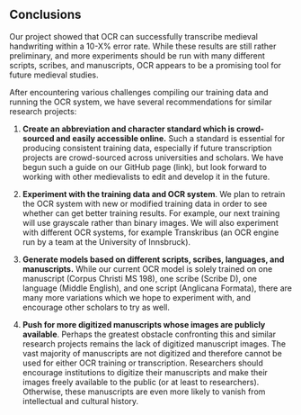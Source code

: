 ## Conclusions

Our project showed that OCR can successfully transcribe medieval handwriting within a 10-X% error rate. While these results are still rather preliminary, and more experiments should be run with many different scripts, scribes, and manuscripts, OCR appears to be a promising tool for future medieval studies.

After encountering various challenges compiling our training data and running the OCR system, we have several recommendations for similar research projects:

1. **Create an abbreviation and character standard which is crowd-sourced and easily accessible online.** Such a standard is essential for producing consistent training data, especially if future transcription projects are crowd-sourced across universities and scholars. We have begun such a guide on our GitHub page (link), but look forward to working with other medievalists to edit and develop it in the future.

2. **Experiment with the training data and OCR system**. We plan to retrain the OCR system with new or modified training data in order to see whether can get better training results. For example, our next training will use grayscale rather than binary images. We will also experiment with different OCR systems, for example Transkribus (an OCR engine run by a team at the University of Innsbruck).

3. **Generate models based on different scripts, scribes, languages, and manuscripts.** While our current OCR model is solely trained on one manuscript (Corpus Christi MS 198), one scribe (Scribe D), one language (Middle English), and one script (Anglicana Formata), there are many more variations which we hope to experiment with, and encourage other scholars to try as well.

4. **Push for more digitized manuscripts whose images are publicly available**. Perhaps the greatest obstacle confronting this and similar research projects remains the lack of digitized manuscript images. The vast majority of manuscripts are not digitized and therefore cannot be used for either OCR training or transcription. Researchers should encourage institutions to digitize their manuscripts and make their images freely available to the public (or at least to researchers). Otherwise, these manuscripts are even more likely to vanish from intellectual and cultural history. 
